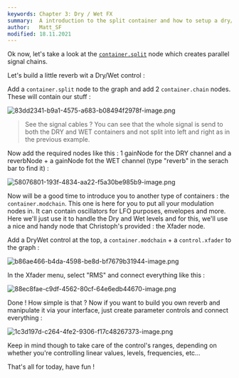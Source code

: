 ```yaml
---
keywords: Chapter 3: Dry / Wet FX
summary:  A introduction to the split container and how to setup a dry/wet signal routing
author:   Matt_SF
modified: 18.11.2021
---
```

  
Ok now, let's take a look at the [`container.split`](/scriptnode/list/container/split) node which creates parallel signal chains.

Let's build a little reverb wit a Dry/Wet control : 

Add a `container.split` node to the graph and add 2 `container.chain` nodes. These will contain our stuff : 

![83dd2341-b9a1-4575-a683-b08494f2978f-image.png](https://i.imgur.com/JEGr9Dt.png) 

> See the signal cables ? You can see that the whole signal is send to both the DRY and WET containers and not split into left and right as in the previous example.

Now add the required nodes like this : 1 gainNode for the DRY channel and a reverbNode +  a gainNode fot the WET channel (type "reverb" in the serach bar to find it) : 

![58076801-193f-4834-aa22-f5a30be985b9-image.png](https://i.imgur.com/io2R6Xv.png) 

Now will be a good time to introduce you to another type of containers : the `container.modchain`. This one is here for you to put all your modulation nodes in. It can contain oscillators for LFO purposes, envelopes and more. 
Here we'll just use it to handle the Dry and Wet levels and for this, we'll use a nice and handy node that Christoph's provided : the Xfader node.

Add a DryWet control at the top, a `container.modchain` + a `control.xfader` to the graph : 

![b86ae466-b4da-4598-be8d-bf7679b31944-image.png](https://i.imgur.com/FPn4mLG.png) 

In the Xfader menu, select "RMS" and connect everything like this : 

![88ec8fae-c9df-4562-80cf-64e6edb44670-image.png](https://i.imgur.com/f9Dme5W.png) 

Done ! How simple is that ? Now if you want to build you own reverb and manipulate it via your interface, just create parameter controls and connect everything : 

![1c3d197d-c264-4fe2-9306-f17c48267373-image.png](https://i.imgur.com/5KJwNyV.png) 

Keep in mind though to take care of the control's ranges, depending on whether you're controlling linear values, levels, frequencies, etc...

That's all for today, have fun !
